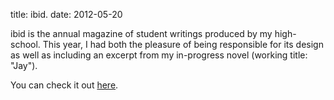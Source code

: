 title: ibid.
date: 2012-05-20

ibid is the annual magazine of student writings produced by my high-school. This
year, I had both the pleasure of being responsible for its design as well as
including an excerpt from my in-progress novel (working title: "Jay").

You can check it out <a href='/resource/ibid.pdf'>here</a>.
